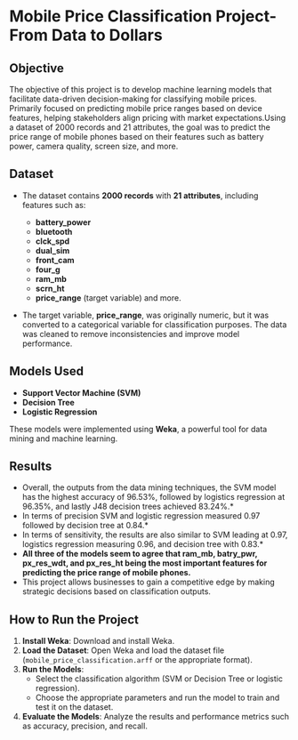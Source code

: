 # **Mobile Price Classification Project- From Data to Dollars**

## **Objective**
The objective of this project is to develop machine learning models that facilitate data-driven decision-making for classifying mobile prices. Primarily focused on predicting mobile price ranges based on device features, helping stakeholders align pricing with market expectations.Using a dataset of 2000 records and 21 attributes, the goal was to predict the price range of mobile phones based on their features such as battery power, camera quality, screen size, and more.

## **Dataset**
- The dataset contains **2000 records** with **21 attributes**, including features such as:
  - **battery_power**
  - **bluetooth**
  - **clck_spd**
  - **dual_sim**
  - **front_cam**
  - **four_g**
  - **ram_mb**
  - **scrn_ht**
  - **price_range** (target variable) and more.
  
- The target variable, **price_range**, was originally numeric, but it was converted to a categorical variable for classification purposes. The data was cleaned to remove inconsistencies and improve model performance.

## **Models Used**
- **Support Vector Machine (SVM)**  
- **Decision Tree**
- **Logistic Regression**

These models were implemented using **Weka**, a powerful tool for data mining and machine learning.

## **Results**
- Overall, the outputs from the data mining techniques, the SVM model has the highest accuracy of 96.53%, followed by logistics regression at 96.35%, and lastly J48 decision trees achieved 83.24%.*
- In terms of precision SVM and logistic regression measured 0.97 followed by decision tree at 0.84.*
- In terms of sensitivity, the results are also similar to SVM leading at 0.97, logistics regression measuring 0.96, and decision tree with 0.83.*
- **All three of the models seem to agree that ram_mb, batry_pwr, px_res_wdt, and  px_res_ht being the most important features for predicting the price range of mobile phones.**
- This project allows businesses to gain a competitive edge by making strategic decisions based on classification outputs.

## **How to Run the Project**
1. **Install Weka**: Download and install Weka.
2. **Load the Dataset**: Open Weka and load the dataset file (`mobile_price_classification.arff` or the appropriate format).
3. **Run the Models**:  
   - Select the classification algorithm (SVM or Decision Tree or logistic regression).
   - Choose the appropriate parameters and run the model to train and test it on the dataset.
4. **Evaluate the Models**: Analyze the results and performance metrics such as accuracy, precision, and recall.

